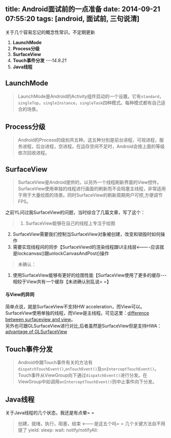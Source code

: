 title: Android面试前的一点准备
date: 2014-09-21 07:55:20
tags: [android, 面试前, 三句说清]
---
关于几个容易忘记的概念性常识。不定期更新
1. **LaunchMode**
2. **Process分级**
3. **SurfaceView**  
4. **Touch事件分发** *---14.9.21*
5. **Java线程**

<!--more-->
LaunchMode
------------------
>LaunchMode是Android的Activity组件启动的一个设置。它有`standard`，`singleTop`，`singleInstance`，`singleTask`四种模式。每种模式都有自己适合的场景。


Process分级
-----------------
> Android的Process的级别共五种。这五种分别是前台进程，可视进程，服务进程，后台进程，空进程。在运存空间不足时，Android会按上面的等级依次回收进程。

SurfaceView
------------
>SurfaceView是Android提供的，以另外一个线程刷新界面的View控件。SurfaceView使用单独的线程进行画面的刷新而不会阻塞主线程，非常适用于用于大量绘图的场景。同时SurfaceView的刷新周期用户可控,方便调节FPS。

之前YL问过我SurfaceView的问题，当时综合了几篇文章，写了这个：
> 1. SurfaceView能够在自己的线程上专注于绘图
2. SurfaceView需要我们控制当SurfaceView对象被创建，改变和销毁时如何操作
3. 需要实现线程间的同步【SurfaceViewd的渲染线程跟UI主线层<----应该就是lockcanvas()跟unlockCanvasAndPost()操作

>未确认：
1. 使用SurfaceView能够有更好的绘图性能【SurfaceView使用了更多的缓存---相较于View共有一个缓存【未进确认别乱说= =】


#### **与View的异同** ####
简单点说，就是SurfaceView不支持HW acceleration，而View可以。SurfaceView使用单独的线程，而View是主线程。可见这里：[difference between surfaceview and view][difference]。  
另外也可跟GLSurfaceView进行对比,后者虽然是SurfaceView但是支持HWA：[advantage of GLSurfaceView][advantage]

Touch事件分发
---------------
>Android中跟Touch事件有关的方法有`dispatchTouchEvent()`,`onTouchEvent()`及`onInterceptTouchEvent()`。Touch事件从ViewGroup向下通过`dispatchEvent()`进行分发。在ViewGroup中如调用`onInterceptTouchEvent()`则中止事件向下分发。

Java线程
--------------
关于Java线程的几个状态，我还是有点晕= =
> 创建，就绪，执行，阻塞，结束 <---是这五个吗= =
几个关键方法自不用提了
>yield:
>sleep:
>wait:
>notify/notifyAll:

[advantage]: http://stackoverflow.com/questions/3385980/differences-and-advantages-of-surfaceview-vs-glsurfaceview-on-android
[difference]: http://stackoverflow.com/questions/1243433/android-difference-between-surfaceview-and-view